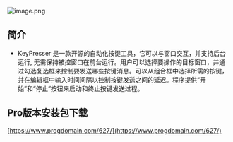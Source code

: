 ![image.png](https://s2.loli.net/2024/07/16/h8c4bHqxUVtwM5g.png)
## 简介
- KeyPresser 是一款开源的自动化按键工具，它可以与窗口交互，并支持后台运行, 无需保持被控窗口在前台运行。用户可以选择要操作的目标窗口，并通过勾选复选框来控制要发送哪些按键消息。可以从组合框中选择所需的按键，并在编辑框中输入时间间隔以控制按键发送之间的延迟。程序提供“开始”和“停止”按钮来启动和终止按键发送过程。

## Pro版本安装包下载
[https://www.progdomain.com/627/](https://www.progdomain.com/627/)
